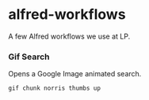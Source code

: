 # alfred-workflows
A few Alfred workflows we use at LP.

### Gif Search
Opens a Google Image animated search.

```
gif chunk norris thumbs up
```
